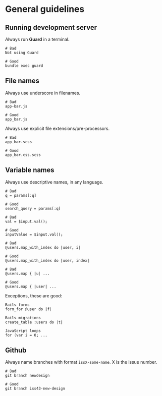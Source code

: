 # General guidelines

## Running development server

Always run **Guard** in a terminal.

```
# Bad
Not using Guard

# Good
bundle exec guard
```

## File names

Always use underscore in filenames.

```
# Bad
app-bar.js

# Good
app_bar.js
```

Always use explicit file extensions/pre-processors.

```
# Bad
app_bar.scss

# Good
app_bar.css.scss
```

## Variable names

Always use descriptive names, in any language.

```
# Bad
q = params[:q]

# Good
search_query = params[:q]

# Bad
val = $input.val();

# Good
inputValue = $input.val();

# Bad
@users.map_with_index do |user, i|

# Good
@users.map_with_index do |user, index|

# Bad
@users.map { |u| ...

# Good 
@users.map { |user| ...
```

Exceptions, these are good:

```
Rails forms
form_for @user do |f|

Rails migrations
create_table :users do |t|

JavaScript loops
for (var i = 0; ...
```

## Github

Always name branches with format `issX-some-name`. X is the issue number.

```
# Bad
git branch newdesign

# Good
git branch iss43-new-design
```
